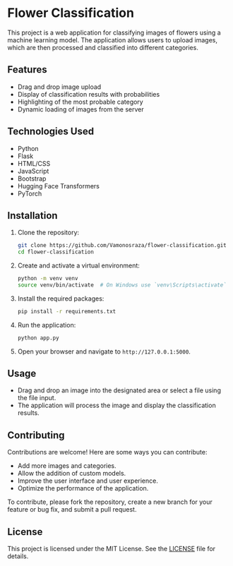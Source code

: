 # Flower Classification

This project is a web application for classifying images of flowers using a machine learning model. The application allows users to upload images, which are then processed and classified into different categories.

## Features

- Drag and drop image upload
- Display of classification results with probabilities
- Highlighting of the most probable category
- Dynamic loading of images from the server

## Technologies Used

- Python
- Flask
- HTML/CSS
- JavaScript
- Bootstrap
- Hugging Face Transformers
- PyTorch

## Installation

1. Clone the repository:
    ```sh
    git clone https://github.com/Vamonosraza/flower-classification.git
    cd flower-classification
    ```

2. Create and activate a virtual environment:
    ```sh
    python -m venv venv
    source venv/bin/activate  # On Windows use `venv\Scripts\activate`
    ```

3. Install the required packages:
    ```sh
    pip install -r requirements.txt
    ```

4. Run the application:
    ```sh
    python app.py
    ```

5. Open your browser and navigate to `http://127.0.0.1:5000`.

## Usage

- Drag and drop an image into the designated area or select a file using the file input.
- The application will process the image and display the classification results.

## Contributing

Contributions are welcome! Here are some ways you can contribute:

- Add more images and categories.
- Allow the addition of custom models.
- Improve the user interface and user experience.
- Optimize the performance of the application.

To contribute, please fork the repository, create a new branch for your feature or bug fix, and submit a pull request.

## License

This project is licensed under the MIT License. See the [LICENSE](LICENSE) file for details.
